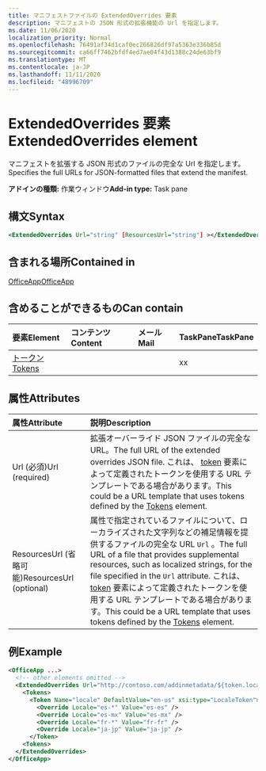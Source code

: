 ```yaml
---
title: マニフェストファイルの ExtendedOverrides 要素
description: マニフェストの JSON 形式の拡張機能の Url を指定します。
ms.date: 11/06/2020
localization_priority: Normal
ms.openlocfilehash: 76491af34d1caf0ec266826df97a5363e336b85d
ms.sourcegitcommit: ca66ff7462bfdf4ed7ae04f43d1388c24de63bf9
ms.translationtype: MT
ms.contentlocale: ja-JP
ms.lasthandoff: 11/11/2020
ms.locfileid: "48996709"
---
```

# <a name="extendedoverrides-element"></a><span data-ttu-id="72653-103">ExtendedOverrides 要素</span><span class="sxs-lookup"><span data-stu-id="72653-103">ExtendedOverrides element</span></span>

<span data-ttu-id="72653-104">マニフェストを拡張する JSON 形式のファイルの完全な Url を指定します。</span><span class="sxs-lookup"><span data-stu-id="72653-104">Specifies the full URLs for JSON-formatted files that extend the manifest.</span></span>

<span data-ttu-id="72653-105">**アドインの種類:** 作業ウィンドウ</span><span class="sxs-lookup"><span data-stu-id="72653-105">**Add-in type:** Task pane</span></span>

## <a name="syntax"></a><span data-ttu-id="72653-106">構文</span><span class="sxs-lookup"><span data-stu-id="72653-106">Syntax</span></span>

```XML
<ExtendedOverrides Url="string" [ResourcesUrl="string"] ></ExtendedOverrides>
```

## <a name="contained-in"></a><span data-ttu-id="72653-107">含まれる場所</span><span class="sxs-lookup"><span data-stu-id="72653-107">Contained in</span></span>

[<span data-ttu-id="72653-108">OfficeApp</span><span class="sxs-lookup"><span data-stu-id="72653-108">OfficeApp</span></span>](officeapp.md)

## <a name="can-contain"></a><span data-ttu-id="72653-109">含めることができるもの</span><span class="sxs-lookup"><span data-stu-id="72653-109">Can contain</span></span>

|<span data-ttu-id="72653-110">要素</span><span class="sxs-lookup"><span data-stu-id="72653-110">Element</span></span>|<span data-ttu-id="72653-111">コンテンツ</span><span class="sxs-lookup"><span data-stu-id="72653-111">Content</span></span>|<span data-ttu-id="72653-112">メール</span><span class="sxs-lookup"><span data-stu-id="72653-112">Mail</span></span>|<span data-ttu-id="72653-113">TaskPane</span><span class="sxs-lookup"><span data-stu-id="72653-113">TaskPane</span></span>|
|:-----|:-----|:-----|:-----|
|[<span data-ttu-id="72653-114">トークン</span><span class="sxs-lookup"><span data-stu-id="72653-114">Tokens</span></span>](tokens.md)|||<span data-ttu-id="72653-115">x</span><span class="sxs-lookup"><span data-stu-id="72653-115">x</span></span>|

## <a name="attributes"></a><span data-ttu-id="72653-116">属性</span><span class="sxs-lookup"><span data-stu-id="72653-116">Attributes</span></span>

|<span data-ttu-id="72653-117">属性</span><span class="sxs-lookup"><span data-stu-id="72653-117">Attribute</span></span>|<span data-ttu-id="72653-118">説明</span><span class="sxs-lookup"><span data-stu-id="72653-118">Description</span></span>|
|:-----|:-----|
|<span data-ttu-id="72653-119">Url (必須)</span><span class="sxs-lookup"><span data-stu-id="72653-119">Url (required)</span></span>| <span data-ttu-id="72653-120">拡張オーバーライド JSON ファイルの完全な URL。</span><span class="sxs-lookup"><span data-stu-id="72653-120">The full URL of the extended overrides JSON file.</span></span> <span data-ttu-id="72653-121">これは、 [token](tokens.md) 要素によって定義されたトークンを使用する URL テンプレートである場合があります。</span><span class="sxs-lookup"><span data-stu-id="72653-121">This could be a URL template that uses tokens defined by the [Tokens](tokens.md) element.</span></span>|
|<span data-ttu-id="72653-122">ResourcesUrl (省略可能)</span><span class="sxs-lookup"><span data-stu-id="72653-122">ResourcesUrl (optional)</span></span> | <span data-ttu-id="72653-123">属性で指定されているファイルについて、ローカライズされた文字列などの補足情報を提供するファイルの完全な URL `Url` 。</span><span class="sxs-lookup"><span data-stu-id="72653-123">The full URL of a file that provides supplemental resources, such as localized strings, for the file specified in the `Url` attribute.</span></span> <span data-ttu-id="72653-124">これは、 [token](tokens.md) 要素によって定義されたトークンを使用する URL テンプレートである場合があります。</span><span class="sxs-lookup"><span data-stu-id="72653-124">This could be a URL template that uses tokens defined by the [Tokens](tokens.md) element.</span></span>|

## <a name="example"></a><span data-ttu-id="72653-125">例</span><span class="sxs-lookup"><span data-stu-id="72653-125">Example</span></span>

```XML
<OfficeApp ...>
  <!-- other elements omitted -->
  <ExtendedOverrides Url="http://contoso.com/addinmetadata/${token.locale}/extended-manifest-overrides.json">
    <Tokens>
      <Token Name="locale" DefaultValue="en-us" xsi:type="LocaleToken">
        <Override Locale="es-*" Value="es-es" />
        <Override Locale="es-mx" Value="es-mx" />
        <Override Locale="fr-*" Value="fr-fr" />
        <Override Locale="ja-jp" Value="ja-jp" />
      </Token>
    <Tokens>
  </ExtendedOverrides>
</OfficeApp>
```
